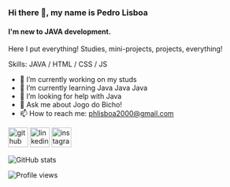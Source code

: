 ### Hi there 👋, my name is Pedro Lisboa
#### I'm new to JAVA development.
Here I put everything!
Studies, mini-projects, projects, everything!

Skills: JAVA / HTML / CSS / JS

- :notebook: I’m currently working on my studs 
- :blue_book: I’m currently learning Java Java Java 
- 🤔 I’m looking for help with Java 
- :chicken: Ask me about Jogo do Bicho! 
- 📫 How to reach me: phlisboa2000@gmail.com 


[<img src='https://cdn.jsdelivr.net/npm/simple-icons@3.0.1/icons/github.svg' alt='github' height='40'>](https://github.com/pedrolisboaa)  [<img src='https://cdn.jsdelivr.net/npm/simple-icons@3.0.1/icons/linkedin.svg' alt='linkedin' height='40'>](hwww.linkedin.com/in/lisboapedro//)  [<img src='https://cdn.jsdelivr.net/npm/simple-icons@3.0.1/icons/instagram.svg' alt='instagram' height='40'>](www.instagram.com/lisboapedro//)  

![GitHub stats](https://github-readme-stats.vercel.app/api?username=pedrolisboaa&show_icons=true)  

![Profile views](https://gpvc.arturio.dev/pedrolisboaa)  
